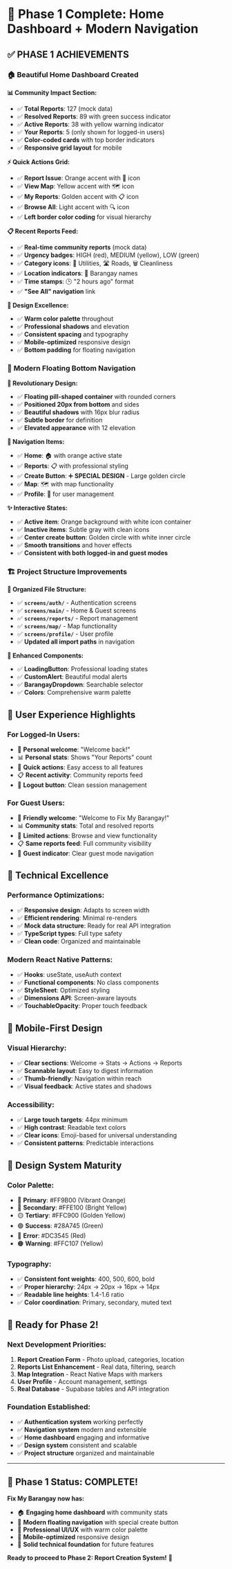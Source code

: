 # 🎉 Phase 1 Complete: Home Dashboard + Modern Navigation

## ✅ **PHASE 1 ACHIEVEMENTS**

### 🏠 **Beautiful Home Dashboard Created**

**📊 Community Impact Section:**
- ✅ **Total Reports**: 127 (mock data)
- ✅ **Resolved Reports**: 89 with green success indicator
- ✅ **Active Reports**: 38 with yellow warning indicator  
- ✅ **Your Reports**: 5 (only shown for logged-in users)
- ✅ **Color-coded cards** with top border indicators
- ✅ **Responsive grid layout** for mobile

**⚡ Quick Actions Grid:**
- ✅ **Report Issue**: Orange accent with 📝 icon
- ✅ **View Map**: Yellow accent with 🗺️ icon
- ✅ **My Reports**: Golden accent with 📋 icon
- ✅ **Browse All**: Light accent with 🔍 icon
- ✅ **Left border color coding** for visual hierarchy

**📋 Recent Reports Feed:**
- ✅ **Real-time community reports** (mock data)
- ✅ **Urgency badges**: HIGH (red), MEDIUM (yellow), LOW (green)
- ✅ **Category icons**: 🔌 Utilities, 🛣️ Roads, 🗑️ Cleanliness
- ✅ **Location indicators**: 📍 Barangay names
- ✅ **Time stamps**: 🕒 "2 hours ago" format
- ✅ **"See All" navigation** link

**🎨 Design Excellence:**
- ✅ **Warm color palette** throughout
- ✅ **Professional shadows** and elevation
- ✅ **Consistent spacing** and typography
- ✅ **Mobile-optimized** responsive design
- ✅ **Bottom padding** for floating navigation

### 🚀 **Modern Floating Bottom Navigation**

**🎯 Revolutionary Design:**
- ✅ **Floating pill-shaped container** with rounded corners
- ✅ **Positioned 20px from bottom** and sides
- ✅ **Beautiful shadows** with 16px blur radius
- ✅ **Subtle border** for definition
- ✅ **Elevated appearance** with 12 elevation

**📱 Navigation Items:**
- ✅ **Home**: 🏠 with orange active state
- ✅ **Reports**: 📋 with professional styling
- ✅ **Create Button**: ➕ **SPECIAL DESIGN** - Large golden circle
- ✅ **Map**: 🗺️ with map functionality
- ✅ **Profile**: 👤 for user management

**✨ Interactive States:**
- ✅ **Active item**: Orange background with white icon container
- ✅ **Inactive items**: Subtle gray with clean icons
- ✅ **Center create button**: Golden circle with white inner circle
- ✅ **Smooth transitions** and hover effects
- ✅ **Consistent with both logged-in and guest modes**

### 🏗️ **Project Structure Improvements**

**📁 Organized File Structure:**
- ✅ **`screens/auth/`** - Authentication screens
- ✅ **`screens/main/`** - Home & Guest screens
- ✅ **`screens/reports/`** - Report management
- ✅ **`screens/map/`** - Map functionality  
- ✅ **`screens/profile/`** - User profile
- ✅ **Updated all import paths** in navigation

**🎨 Enhanced Components:**
- ✅ **LoadingButton**: Professional loading states
- ✅ **CustomAlert**: Beautiful modal alerts
- ✅ **BarangayDropdown**: Searchable selector
- ✅ **Colors**: Comprehensive warm palette

## 🎯 **User Experience Highlights**

### **For Logged-In Users:**
- 👋 **Personal welcome**: "Welcome back!"
- 📊 **Personal stats**: Shows "Your Reports" count
- 🎯 **Quick actions**: Easy access to all features
- 📋 **Recent activity**: Community reports feed
- 🚪 **Logout button**: Clean session management

### **For Guest Users:**
- 👋 **Friendly welcome**: "Welcome to Fix My Barangay!"
- 📊 **Community stats**: Total and resolved reports
- 🎯 **Limited actions**: Browse and view functionality
- 📋 **Same reports feed**: Full community visibility
- 👤 **Guest indicator**: Clear guest mode navigation

## 🚀 **Technical Excellence**

### **Performance Optimizations:**
- ✅ **Responsive design**: Adapts to screen width
- ✅ **Efficient rendering**: Minimal re-renders
- ✅ **Mock data structure**: Ready for real API integration
- ✅ **TypeScript types**: Full type safety
- ✅ **Clean code**: Organized and maintainable

### **Modern React Native Patterns:**
- ✅ **Hooks**: useState, useAuth context
- ✅ **Functional components**: No class components
- ✅ **StyleSheet**: Optimized styling
- ✅ **Dimensions API**: Screen-aware layouts
- ✅ **TouchableOpacity**: Proper touch feedback

## 📱 **Mobile-First Design**

### **Visual Hierarchy:**
- ✅ **Clear sections**: Welcome → Stats → Actions → Reports
- ✅ **Scannable layout**: Easy to digest information
- ✅ **Thumb-friendly**: Navigation within reach
- ✅ **Visual feedback**: Active states and shadows

### **Accessibility:**
- ✅ **Large touch targets**: 44px minimum
- ✅ **High contrast**: Readable text colors
- ✅ **Clear icons**: Emoji-based for universal understanding
- ✅ **Consistent patterns**: Predictable interactions

## 🎨 **Design System Maturity**

### **Color Palette:**
- 🧡 **Primary**: #FF9B00 (Vibrant Orange)
- 💛 **Secondary**: #FFE100 (Bright Yellow)
- 🟡 **Tertiary**: #FFC900 (Golden Yellow)
- 🟢 **Success**: #28A745 (Green)
- 🔴 **Error**: #DC3545 (Red)
- 🟠 **Warning**: #FFC107 (Yellow)

### **Typography:**
- ✅ **Consistent font weights**: 400, 500, 600, bold
- ✅ **Proper hierarchy**: 24px → 20px → 16px → 14px
- ✅ **Readable line heights**: 1.4-1.6 ratio
- ✅ **Color coordination**: Primary, secondary, muted text

## 🚀 **Ready for Phase 2!**

### **Next Development Priorities:**
1. **Report Creation Form** - Photo upload, categories, location
2. **Reports List Enhancement** - Real data, filtering, search
3. **Map Integration** - React Native Maps with markers
4. **User Profile** - Account management, settings
5. **Real Database** - Supabase tables and API integration

### **Foundation Established:**
- ✅ **Authentication system** working perfectly
- ✅ **Navigation system** modern and extensible
- ✅ **Home dashboard** engaging and informative
- ✅ **Design system** consistent and scalable
- ✅ **Project structure** organized and maintainable

---

## 🎉 **Phase 1 Status: COMPLETE!**

**Fix My Barangay now has:**
- 🏠 **Engaging home dashboard** with community stats
- 🚀 **Modern floating navigation** with special create button
- 🎨 **Professional UI/UX** with warm color palette
- 📱 **Mobile-optimized** responsive design
- 🔧 **Solid technical foundation** for future features

**Ready to proceed to Phase 2: Report Creation System!** 🚀
